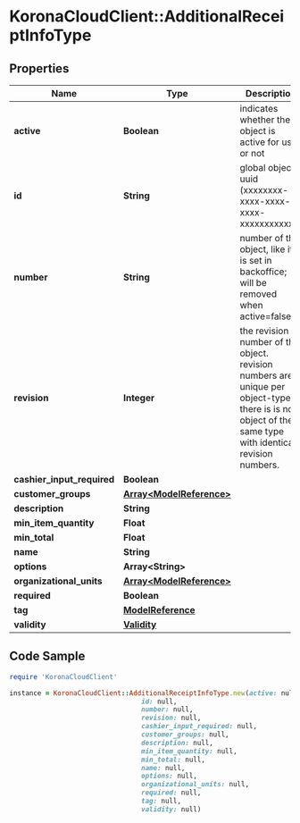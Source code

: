 # KoronaCloudClient::AdditionalReceiptInfoType

## Properties

Name | Type | Description | Notes
------------ | ------------- | ------------- | -------------
**active** | **Boolean** | indicates whether the object is active for use or not | [optional] [readonly] 
**id** | **String** | global object uuid (xxxxxxxx-xxxx-xxxx-xxxx-xxxxxxxxxxxx) | [optional] 
**number** | **String** | number of the object, like it is set in backoffice; will be removed when active&#x3D;false | [optional] 
**revision** | **Integer** | the revision number of the object. revision numbers are unique per object-type. there is is no object of the same type with identical revision numbers. | [optional] [readonly] 
**cashier_input_required** | **Boolean** |  | [optional] 
**customer_groups** | [**Array&lt;ModelReference&gt;**](ModelReference.md) |  | [optional] 
**description** | **String** |  | [optional] 
**min_item_quantity** | **Float** |  | [optional] 
**min_total** | **Float** |  | [optional] 
**name** | **String** |  | [optional] 
**options** | **Array&lt;String&gt;** |  | [optional] 
**organizational_units** | [**Array&lt;ModelReference&gt;**](ModelReference.md) |  | [optional] 
**required** | **Boolean** |  | [optional] 
**tag** | [**ModelReference**](ModelReference.md) |  | [optional] 
**validity** | [**Validity**](Validity.md) |  | [optional] 

## Code Sample

```ruby
require 'KoronaCloudClient'

instance = KoronaCloudClient::AdditionalReceiptInfoType.new(active: null,
                                 id: null,
                                 number: null,
                                 revision: null,
                                 cashier_input_required: null,
                                 customer_groups: null,
                                 description: null,
                                 min_item_quantity: null,
                                 min_total: null,
                                 name: null,
                                 options: null,
                                 organizational_units: null,
                                 required: null,
                                 tag: null,
                                 validity: null)
```


